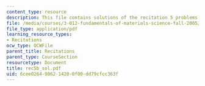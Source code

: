 ```yaml
---
content_type: resource
description: This file contains solutions of the recitation 5 problems.
file: /media/courses/3-012-fundamentals-of-materials-science-fall-2005/6cee0264986214200f00dd79cfcc363f_rec5b_sol.pdf
file_type: application/pdf
learning_resource_types:
- Recitations
ocw_type: OCWFile
parent_title: Recitations
parent_type: CourseSection
resourcetype: Document
title: rec5b_sol.pdf
uid: 6cee0264-9862-1420-0f00-dd79cfcc363f
---
```


